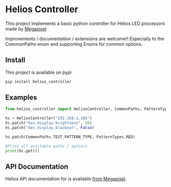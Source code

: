 # Helios Controller

This project implements a basic python controller for Helios LED processors made
by [Megapixel](https://megapixelvr.com/helios/)

Improvements / documentation / extensions are welcome!! Especially to the
CommonPaths enum and supporting Enums for common options.

## Install

This project is available on pypi

```zsh
pip install helios_controller
```

## Examples

```python
from helios_controller import HeliosController, CommonPaths, PatternTypes

hc = HeliosController("192.168.1.105")
hc.patch("dev.display.brightness", 50)
hc.patch("dev.display.blackout", False)

hc.patch(CommonPaths.TEST_PATTERN_TYPE, PatternTypes.RED)

#Print all available paths / options
print(hc.get())
```

## API Documentation

Helios API documentation for is available [from
Megapixel](https://megapixelvr.com/product-support/helios/).
